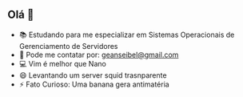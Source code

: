 ## Olá 👋

- 📚 Estudando para me especializar em Sistemas Operacionais de Gerenciamento de Servidores
- 📱 Pode me contatar por: geanseibel@gmail.com
- 💻 Vim é melhor que Nano
- 😄 Levantando um server squid trasnparente
- ⚡ Fato Curioso: Uma banana gera antimatéria

